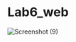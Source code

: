 # Lab6_web

![Screenshot (9)](https://user-images.githubusercontent.com/116171779/233008605-70484f41-22d1-44f9-863b-0e57498e193b.png)
